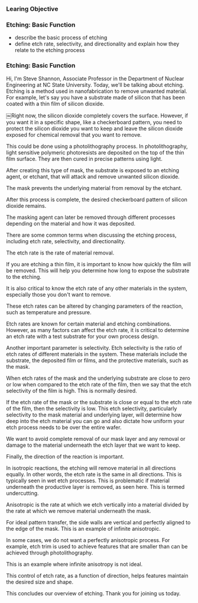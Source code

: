 ### Learing Objective

### Etching: Basic Function
- describe the basic process of etching
- define etch rate, selectivity, and directionality and explain how they relate to the etching process


### Etching: Basic Function
Hi, I'm Steve Shannon, Associate Professor in the Department of Nuclear Engineering at NC State University. Today, we'll be talking about etching. Etching is a method used in nanofabrication to remove unwanted material. For example, let's say you have a substrate made of silicon that has been coated with a thin film of silicon dioxide.

￼Right now, the silicon dioxide completely covers the surface. However, if you want it in a specific shape, like a checkerboard pattern, you need to protect the silicon dioxide you want to keep and leave the silicon dioxide exposed for chemical removal that you want to remove.

This could be done using a photolithography process. In photolithography, light sensitive polymeric photoresists are deposited on the top of the thin film surface. They are then cured in precise patterns using light.

After creating this type of mask, the substrate is exposed to an etching agent, or etchant, that will attack and remove unwanted silicon dioxide.

The mask prevents the underlying material from removal by the etchant.

After this process is complete, the desired checkerboard pattern of silicon dioxide remains.

The masking agent can later be removed through different processes depending on the material and how it was deposited.

There are some common terms when discussing the etching process, including etch rate, selectivity, and directionality.

The etch rate is the rate of material removal.

If you are etching a thin film, it is important to know how quickly the film will be removed. This will help you determine how long to expose the substrate to the etching.

It is also critical to know the etch rate of any other materials in the system, especially those you don't want to remove.

These etch rates can be altered by changing parameters of the reaction, such as temperature and pressure.

Etch rates are known for certain material and etching combinations. However, as many factors can affect the etch rate, it is critical to determine an etch rate with a test substrate for your own process design.

Another important parameter is selectivity. Etch selectivity is the ratio of etch rates of different materials in the system. These materials include the substrate, the deposited film or films, and the protective materials, such as the mask.

When etch rates of the mask and the underlying substrate are close to zero or low when compared to the etch rate of the film, then we say that the etch selectivity of the film is high. This is normally desired.

If the etch rate of the mask or the substrate is close or equal to the etch rate of the film, then the selectivity is low. This etch selectivity, particularly selectivity to the mask material and underlying layer, will determine how deep into the etch material you can go and also dictate how uniform your etch process needs to be over the entire wafer.

We want to avoid complete removal of our mask layer and any removal or damage to the material underneath the etch layer that we want to keep.

Finally, the direction of the reaction is important.

In isotropic reactions, the etching will remove material in all directions equally. In other words, the etch rate is the same in all directions. This is typically seen in wet etch processes. This is problematic if material underneath the productive layer is removed, as seen here. This is termed undercutting.

Anisotropic is the rate at which we etch vertically into a material divided by the rate at which we remove material underneath the mask.

For ideal pattern transfer, the side walls are vertical and perfectly aligned to the edge of the mask. This is an example of infinite anisotropic.

In some cases, we do not want a perfectly anisotropic process. For example, etch trim is used to achieve features that are smaller than can be achieved through photolithography.

This is an example where infinite anisotropy is not ideal.

This control of etch rate, as a function of direction, helps features maintain the desired size and shape.

This concludes our overview of etching. Thank you for joining us today.


